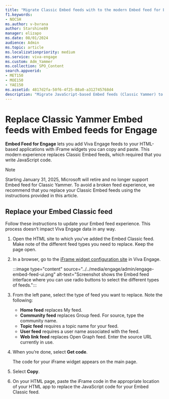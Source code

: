 ```yaml
---
title: "Migrate Classic Embed feeds with to the modern Embed feed for Engage"
f1.keywords:
- NOCSH
ms.author: v-bvrana
author: Starshine89
manager: elizapo
ms.date: 08/01/2024
audience: Admin
ms.topic: article
ms.localizationpriority: medium
ms.service: viva-engage
ms.custom: Adm_Yammer
ms.collection: SPO_Content
search.appverid:
- MET150
- MOE150
- YAE150
ms.assetid: 4817d2fa-50f6-4f25-88a0-a312745768d4
description: "Migrate JavaScript-based Embed feeds (Classic Yammer) to interface-based Embed feeds in your HTML-based applications."
---
```


# Replace Classic Yammer Embed feeds with Embed feeds for Engage 

**Embed Feed for Engage** lets you add Viva Engage feeds to your HTML-based applications with iFrame widgets you can copy and paste. This modern experience replaces Classic Embed feeds, which required that you write JavaScript code.

>[!NOTE] 
>Starting January 31, 2025, Microsoft will retire and no longer support Embed feed for Classic Yammer. To avoid a broken feed experience, we recommend that you replace your Classic Embed feeds using the instructions provided in this article.

## Replace your Embed Classic feed

Follow these instructions to update your Embed feed experience. This process doesn’t impact Viva Engage data in any way.

1. Open the HTML site to which you've added the Embed Classic feed. Make note of the different feed types you need to replace. Keep the page open.

1. In a browser, go to the [iFrame widget configuration site](https://engage.cloud.microsoft/embed/widget?domainRedirect=false) in Viva Engage.

    :::image type="content" source="../../media/engage/admin/engage-embed-feed-ui.png" alt-text="Screenshot shows the Embed feed interface where you can use radio buttons to select the different types of feeds.":::

1. From the left pane, select the type of feed you want to replace. Note the following:

    - **Home feed** replaces My feed.
    - **Community feed** replaces Group feed. For source, type the community name.
    - **Topic feed** requires a topic name for your feed.
    - **User feed** requires a user name associated with the feed.
    - **Web link feed** replaces Open Graph feed. Enter the source URL currently in use.

1. When you’re done, select **Get code**.

    The code for your iFrame widget appears on the main page.

1. Select **Copy**.

1. On your HTML page, paste the iFrame code in the appropriate location of your HTML app to replace the JavaScript code for your Embed Classic feed.
